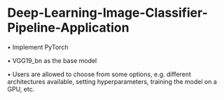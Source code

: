 # Deep-Learning-Image-Classifier-Pipeline-Application

• Implement PyTorch

• VGG19_bn as the base model

• Users are allowed to choose from some options, e.g. different architectures available, setting hyperparameters, training the model on a GPU, etc.
